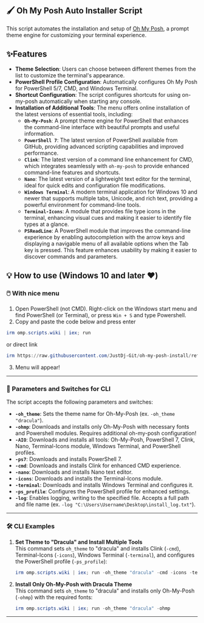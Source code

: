 ## 🖌️ Oh My Posh Auto Installer Script
This script automates the installation and setup of [Oh My Posh](https://ohmyposh.dev), a prompt theme engine for customizing your terminal experience.

## ✨Features
 - **Theme Selection**: Users can choose between different themes from the list to customize the terminal's appearance.
 - **PowerShell Profile Configuration**: Automatically configures Oh My Posh for PowerShell 5/7, CMD, and Windows Terminal.
 - **Shortcut Configuration**: The script configures shortcuts for using on-my-posh automatically when starting any console.
 - **Installation of Additional Tools**: The menu offers online installation of the latest versions of essential tools, including:
   - **`Oh-My-Posh`**: A prompt theme engine for PowerShell that enhances the command-line interface with beautiful prompts and useful information.
   - **`PowerShell 7`**: The latest version of PowerShell available from GitHub, providing advanced scripting capabilities and improved performance.
   - **`Clink`**: The latest version of a command line enhancement for CMD, which integrates seamlessly with `oh-my-posh` to provide enhanced command-line features and shortcuts.
   - **`Nano`**: The latest version of a lightweight text editor for the terminal, ideal for quick edits and configuration file modifications.
   - **`Windows Terminal`**: A modern terminal application for Windows 10 and newer that supports multiple tabs, Unicode, and rich text, providing a powerful environment for command-line tools.
   - **`Terminal-Icons`**: A module that provides file type icons in the terminal, enhancing visual cues and making it easier to identify file types at a glance.
   - **`PSReadLine`**: A PowerShell module that improves the command-line experience by enabling autocompletion with the arrow keys and displaying a navigable menu of all available options when the Tab key is pressed. This feature enhances usability by making it easier to discover commands and parameters.

## 💡 How to use (Windows 10 and later ❤️)

### 🖱️ With nice menu

1.   Open PowerShell (not CMD). Right-click on the Windows start menu and find PowerShell (or Terminal), or press `Win + S` and type Powershell.
2.   Copy and paste the code below and press enter
```powershell
irm omp.scripts.wiki | iex; run
```
or direct link
```powershell
irm https://raw.githubusercontent.com/JustDj-Git/oh-my-posh-install/refs/heads/main/oh-my-posh-install.ps1 | iex; run
```
3.   Menu will appear!
---

### 🔧 Parameters and Switches for CLI
The script accepts the following parameters and switches:

- **`-oh_theme`**: Sets the theme name for Oh-My-Posh (ex. `-oh_theme "dracula"`).
- **`-ohmp`**: Downloads and installs only Oh-My-Posh with necessary fonts and Powershell modules. Requires additional oh-my-posh configuration!
- **`-AIO`**: Downloads and installs all tools: Oh-My-Posh, PowerShell 7, Clink, Nano, Terminal-Icons module, Windows Terminal, and PowerShell profiles.
- **`-ps7`**: Downloads and installs PowerShell 7.
- **`-cmd`**: Downloads and installs Clink for enhanced CMD experience.
- **`-nano`**: Downloads and installs Nano text editor.
- **`-icons`**: Downloads and installs the Terminal-Icons module.
- **`-terminal`**: Downloads and installs Windows Terminal and configures it.
- **`-ps_profile`**: Configures the PowerShell profile for enhanced settings.
- **`-log`**: Enables logging, writing to the specified file. Accepts a full path and file name (ex. `-log "C:\Users\Username\Desktop\install_log.txt"`).
---
### 🛠️ CLI Examples
1. **Set Theme to "Dracula" and Install Multiple Tools**  
   This command sets `oh_theme` to "dracula" and installs Clink (`-cmd`), Terminal-Icons (`-icons`), Windows Terminal (`-terminal`), and configures the PowerShell profile (`-ps_profile`):

    ```powershell
    irm omp.scripts.wiki | iex; run -oh_theme "dracula" -cmd -icons -terminal -ps_profile
    ```

2. **Install Only Oh-My-Posh with Dracula Theme**  
   This command sets `oh_theme` to "dracula" and installs only Oh-My-Posh (`-ohmp`) with the required fonts:

    ```powershell
    irm omp.scripts.wiki | iex; run -oh_theme "dracula" -ohmp
    ```
---
